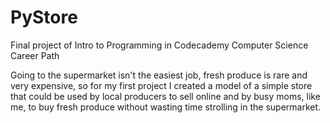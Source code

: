# PyStore
Final project of Intro to Programming in Codecademy Computer Science Career Path

Going to the supermarket isn't the easiest job, fresh produce is rare and very expensive, so for my first project I created a model of a simple store that could be used by local producers to sell online and by busy moms, like me, to buy fresh produce without wasting time strolling in the supermarket.
